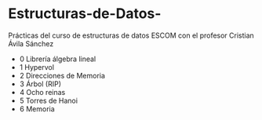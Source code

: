 # Estructuras-de-Datos-
Prácticas del curso de estructuras de datos ESCOM con el profesor Cristian Ávila Sánchez

<ul>
  <li>0 Librería álgebra lineal</li>
  <li>1 Hypervol</li>
  <li>2 Direcciones de Memoria</li>
  <li>3 Árbol (RIP)</li>
  <li>4 Ocho reinas</li>
  <li>5 Torres de Hanoi</li>
  <li>6 Memoria </li>
</ul>

